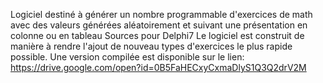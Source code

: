 Logiciel destiné à générer un nombre programmable d'exercices de math avec des valeurs générées aléatoirement et suivant une présentation en colonne ou en tableau
Sources pour Delphi7
Le logiciel est construit de manière à rendre l'ajout de nouveau types d'exercices le plus rapide possible.
Une version compilée est disponible sur le lien:
https://drive.google.com/open?id=0B5FaHECxyCxmaDlyS1Q3Q2drV2M

